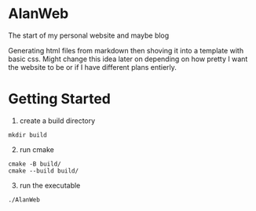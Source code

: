 # AlanWeb
The start of my personal website and maybe blog

Generating html files from markdown then shoving it into a template with basic css.
Might change this idea later on depending on how pretty I want the website to be or if I have different plans entierly.

# Getting Started

1. create a build directory
```
mkdir build
```
2. run cmake
```
cmake -B build/
cmake --build build/
```
3. run the executable
```
./AlanWeb
```

